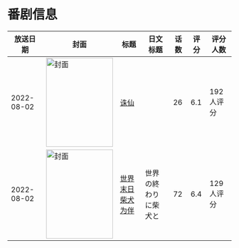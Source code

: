 # 番剧信息

|放送日期|封面|标题|日文标题|话数|评分|评分人数|
|---|---|---|---|---|---|---|
|2022-08-02|<img src="//lain.bgm.tv/pic/cover/c/f0/ed/312298_1AZaN.jpg" alt="封面" style="width:150px;height:200px;object-fit:cover;">|[诛仙](https://bangumi.tv/subject/312298)||26|6.1|192人评分|
|2022-08-02|<img src="//lain.bgm.tv/pic/cover/c/7a/b3/386628_gFIGS.jpg" alt="封面" style="width:150px;height:200px;object-fit:cover;">|[世界末日柴犬为伴](https://bangumi.tv/subject/386628)|世界の終わりに柴犬と|72|6.4|129人评分|

